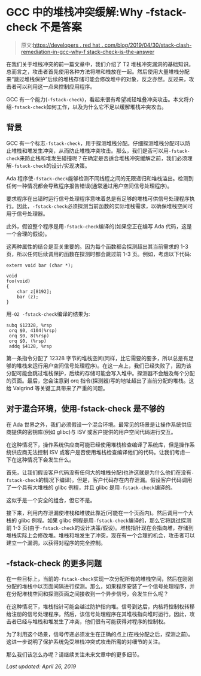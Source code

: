 # GCC 中的堆栈冲突缓解:Why -fstack-check 不是答案

> 原文:[https://developers . red hat . com/blog/2019/04/30/stack-clash-remediation-in-gcc-why-f stack-check-is-the-answer](https://developers.redhat.com/blog/2019/04/30/stack-clash-mitigation-in-gcc-why-fstack-check-is-not-the-answer)

在我们关于堆栈冲突的前一篇文章中，我们介绍了 T2 堆栈冲突漏洞的基础知识。总而言之，攻击者首先使用各种方法将堆和栈放在一起。然后使用大量堆栈分配来“跳过堆栈保护”后续的堆栈存储可能会修改堆中的对象，反之亦然。反过来，攻击者可以利用这一点来控制应用程序。

GCC 有一个能力(`-fstack-check`)，看起来很有希望减轻堆叠冲突攻击。本文将介绍`-fstack-check`如何工作，以及为什么它不足以缓解堆栈冲突攻击。

## 背景

GCC 有一个标志`-fstack-check`，用于探测堆栈分配。仔细探测堆栈分配可以防止堆栈和堆发生冲突，从而防止堆栈冲突攻击。那么，我们是否可以用`-fstack-check`来防止栈和堆发生碰撞呢？在确定是否适合堆栈冲突缓解之前，我们必须理解`-fstack-check`的设计/实现决策。

Ada 程序使`-fstack-check`能够检测不同线程之间的无限递归和堆栈溢出。检测到任何一种情况都会导致程序报告错误(通常通过用户空间信号处理程序)。

要求程序在出错时运行信号处理程序意味着总是有足够的堆栈可供信号处理程序执行。因此，`-fstack-check`必须探测当前函数的实际堆栈需求，以确保堆栈空间可用于信号处理器。

此外，假设整个程序是用`-fstack-check`编译的(如果您正在编写 Ada 代码，这是一个合理的假设)。

这两种属性的结合是至关重要的。因为每个函数都会探测超出其当前需求的 1-3 页，所以任何后续调用的函数在探测时都会跳过前 1-3 页。例如，考虑以下代码:

```
extern void bar (char *);

void
foo(void)
{
    char z[8192];
    bar (z);
}
```

用`-O2 -fstack-check`编译的结果为:

```
subq $12328, %rsp
 orq $0, 4104(%rsp)
 orq $0, 8(%rsp)
 orq $0, (%rsp)
 addq $4128, %rsp
```

第一条指令分配了 12328 字节的堆栈空间(同样，比它需要的要多，所以总是有足够的堆栈来运行用户空间信号处理程序)。在这一点上，我们已经失败了，因为该分配可能会跳过堆栈保护，后续的存储可能会写入堆中。探测器不会触及每个分配的页面。最后，您会注意到 orq 指令(探测器)写的地址超出了当前分配的堆栈。这给 Valgrind 等关键工具带来了严重的问题。

## 对于混合环境，使用-fstack-check 是不够的

在 Ada 世界之外，我们必须假设一个混合环境。最常见的场景是让操作系统供应商提供的密钥库(例如 glibc)与 ISV 或客户提供的用户空间代码进行交互。

在这种情况下，操作系统供应商可能已经使用堆栈检查编译了系统库，但是操作系统供应商无法控制 ISV 或客户是否使用堆栈检查编译他们的代码。让我们考虑一下在这种情况下会发生什么。

首先，让我们假设客户代码没有任何大的堆栈分配(也许这就是为什么他们在没有`-fstack-check`的情况下编译)。但是，客户代码存在内存泄漏。假设客户代码调用了一个具有大堆栈的 glibc 例程，并且 glibc 是用`-fstack-check`编译的。

这似乎是一个安全的组合，但它不是。

接下来，利用内存泄漏使堆栈和堆彼此靠近(可能在一个页面内)。然后调用一个大栈的 glibc 例程。如果 glibc 例程是用`-fstack-check`编译的，那么它将跳过探测前 1-3 页(由于`-fstack-check`的设计决策/假设)。堆栈指针现在会指向堆，存储到堆栈实际上会修改堆。堆栈和堆发生了冲突，现在有一个合理的机会，攻击者可以建立一个漏洞，以获得对程序的完全控制。

## -fstack-check 的更多问题

在一些目标上，当前的`-fstack-check`实现一次分配所有的堆栈空间，然后在刚刚分配的堆栈中以页面间隔进行探测。那么，如果程序安装了一个信号处理程序，并在分配堆栈空间和探测页面之间接收到一个异步信号，会发生什么呢？

在这种情况下，堆栈指针可能会越过防护指向堆。信号到达后，内核将控制权转移给注册的信号处理程序。然后，该信号处理程序在其堆栈指向堆时运行。因此，攻击者已经与堆栈和堆发生了冲突，他们很有可能获得对程序的控制权。

为了利用这个场景，信号传递必须发生在正确的点上(在栈分配之后，探测之前)。这进一步说明了保护系统免受堆栈冲突式攻击所需的对细节的关注。

那么我们该怎么办呢？请继续关注未来文章中的更多细节。

*Last updated: April 26, 2019*